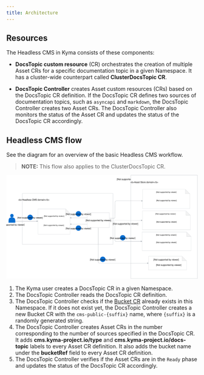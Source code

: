 ```yaml
---
title: Architecture
---
```


## Resources

The Headless CMS in Kyma consists of these components:

- **DocsTopic custom resource** (CR) orchestrates the creation of multiple Asset CRs for a specific documentation topic in a given Namespace. It has a cluster-wide counterpart called **ClusterDocsTopic CR**.

- **DocsTopic Controller** creates Asset custom resources (CRs) based on the DocsTopic CR definition. If the DocsTopic CR defines two sources of documentation topics, such as `asyncapi` and `markdown`, the DocsTopic Controller creates two Asset CRs.
The DocsTopic Controller also monitors the status of the Asset CR and updates the status of the DocsTopic CR accordingly.

## Headless CMS flow

See the diagram for an overview of the basic Headless CMS workflow.

>**NOTE:** This flow also applies to the ClusterDocsTopic CR.

![](./assets/headless-cms-architecture.svg)

1. The Kyma user creates a DocsTopic CR in a given Namespace.
2. The DocsTopic Controller reads the DocsTopic CR definition.
3. The DocsTopic Controller checks if the [Bucket CR](asset-store/#details-bucket-custom-resource-lifecycle) already exists in this Namespace. If it does not exist yet, the DocsTopic Controller creates a new Bucket CR with the `cms-public-{suffix}` name, where `{suffix}` is a randomly generated string.
4. The DocsTopic Controller creates Asset CRs in the number corresponding to the number of sources specified in the DocsTopic CR. It adds **cms.kyma-project.io/type** and **cms.kyma-project.io/docs-topic** labels to every Asset CR definition. It also adds the bucket name under the **bucketRef** field to every Asset CR definition.
5. The DocsTopic Controller verifies if the Asset CRs are in the `Ready` phase and updates the status of the DocsTopic CR accordingly.
